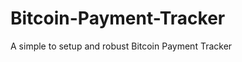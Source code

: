 Bitcoin-Payment-Tracker
=======================

A simple to setup and robust Bitcoin Payment Tracker
